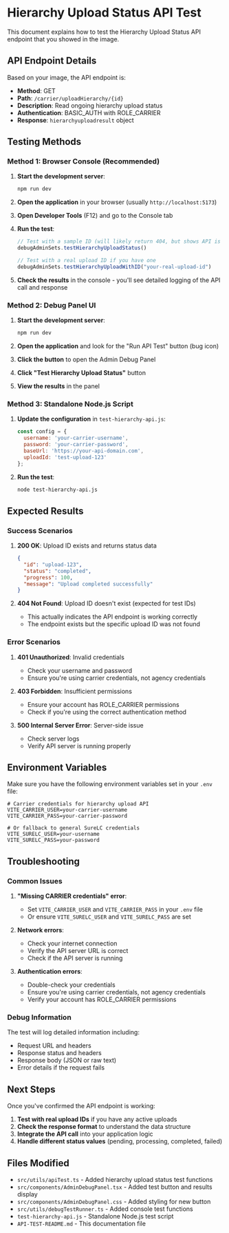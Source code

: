# Hierarchy Upload Status API Test

This document explains how to test the Hierarchy Upload Status API endpoint that you showed in the image.

## API Endpoint Details

Based on your image, the API endpoint is:
- **Method**: GET
- **Path**: `/carrier/uploadHierarchy/{id}`
- **Description**: Read ongoing hierarchy upload status
- **Authentication**: BASIC_AUTH with ROLE_CARRIER
- **Response**: `hierarchyuploadresult` object

## Testing Methods

### Method 1: Browser Console (Recommended)

1. **Start the development server**:
   ```bash
   npm run dev
   ```

2. **Open the application** in your browser (usually `http://localhost:5173`)

3. **Open Developer Tools** (F12) and go to the Console tab

4. **Run the test**:
   ```javascript
   // Test with a sample ID (will likely return 404, but shows API is working)
   debugAdminSets.testHierarchyUploadStatus()
   
   // Test with a real upload ID if you have one
   debugAdminSets.testHierarchyUploadWithID("your-real-upload-id")
   ```

5. **Check the results** in the console - you'll see detailed logging of the API call and response

### Method 2: Debug Panel UI

1. **Start the development server**:
   ```bash
   npm run dev
   ```

2. **Open the application** and look for the "Run API Test" button (bug icon)

3. **Click the button** to open the Admin Debug Panel

4. **Click "Test Hierarchy Upload Status"** button

5. **View the results** in the panel

### Method 3: Standalone Node.js Script

1. **Update the configuration** in `test-hierarchy-api.js`:
   ```javascript
   const config = {
     username: 'your-carrier-username',
     password: 'your-carrier-password', 
     baseUrl: 'https://your-api-domain.com',
     uploadId: 'test-upload-123'
   };
   ```

2. **Run the test**:
   ```bash
   node test-hierarchy-api.js
   ```

## Expected Results

### Success Scenarios

1. **200 OK**: Upload ID exists and returns status data
   ```json
   {
     "id": "upload-123",
     "status": "completed",
     "progress": 100,
     "message": "Upload completed successfully"
   }
   ```

2. **404 Not Found**: Upload ID doesn't exist (expected for test IDs)
   - This actually indicates the API endpoint is working correctly
   - The endpoint exists but the specific upload ID was not found

### Error Scenarios

1. **401 Unauthorized**: Invalid credentials
   - Check your username and password
   - Ensure you're using carrier credentials, not agency credentials

2. **403 Forbidden**: Insufficient permissions
   - Ensure your account has ROLE_CARRIER permissions
   - Check if you're using the correct authentication method

3. **500 Internal Server Error**: Server-side issue
   - Check server logs
   - Verify API server is running properly

## Environment Variables

Make sure you have the following environment variables set in your `.env` file:

```env
# Carrier credentials for hierarchy upload API
VITE_CARRIER_USER=your-carrier-username
VITE_CARRIER_PASS=your-carrier-password

# Or fallback to general SureLC credentials
VITE_SURELC_USER=your-username
VITE_SURELC_PASS=your-password
```

## Troubleshooting

### Common Issues

1. **"Missing CARRIER credentials" error**:
   - Set `VITE_CARRIER_USER` and `VITE_CARRIER_PASS` in your `.env` file
   - Or ensure `VITE_SURELC_USER` and `VITE_SURELC_PASS` are set

2. **Network errors**:
   - Check your internet connection
   - Verify the API server URL is correct
   - Check if the API server is running

3. **Authentication errors**:
   - Double-check your credentials
   - Ensure you're using carrier credentials, not agency credentials
   - Verify your account has ROLE_CARRIER permissions

### Debug Information

The test will log detailed information including:
- Request URL and headers
- Response status and headers  
- Response body (JSON or raw text)
- Error details if the request fails

## Next Steps

Once you've confirmed the API endpoint is working:

1. **Test with real upload IDs** if you have any active uploads
2. **Check the response format** to understand the data structure
3. **Integrate the API call** into your application logic
4. **Handle different status values** (pending, processing, completed, failed)

## Files Modified

- `src/utils/apiTest.ts` - Added hierarchy upload status test functions
- `src/components/AdminDebugPanel.tsx` - Added test button and results display
- `src/components/AdminDebugPanel.css` - Added styling for new button
- `src/utils/debugTestRunner.ts` - Added console test functions
- `test-hierarchy-api.js` - Standalone Node.js test script
- `API-TEST-README.md` - This documentation file
